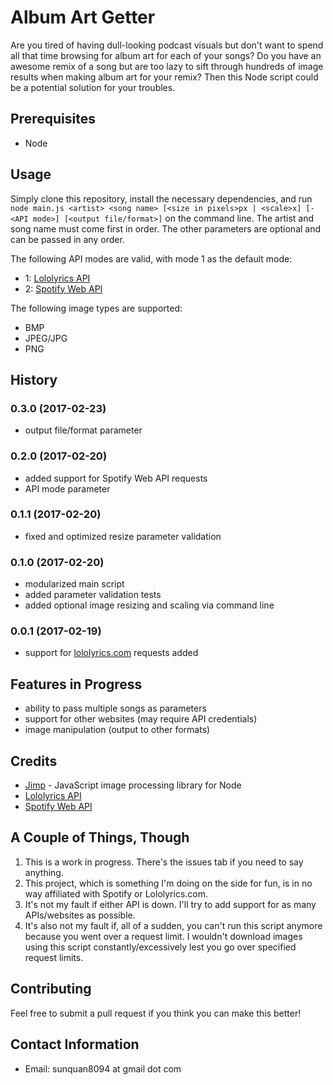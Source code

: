 # Album Art Getter
Are you tired of having dull-looking podcast visuals but don't want to spend all that time browsing for album art for each of your songs? Do you have an awesome remix of a song but are too lazy to sift through hundreds of image results when making album art for your remix? Then this Node script could be a potential solution for your troubles.

## Prerequisites
- Node

## Usage
Simply clone this repository, install the necessary dependencies, and run `node main.js <artist> <song name> [<size in pixels>px | <scale>x] [-<API mode>] [<output file/format>]` on the command line. The artist and song name must come first in order. The other parameters are optional and can be passed in any order.

The following API modes are valid, with mode 1 as the default mode:
- 1: [Lololyrics API](http://api.lololyrics.com/)
- 2: [Spotify Web API](https://developer.spotify.com/web-api/)

The following image types are supported:
- BMP
- JPEG/JPG
- PNG

## History

### 0.3.0 (2017-02-23)
- output file/format parameter

### 0.2.0 (2017-02-20)
- added support for Spotify Web API requests
- API mode parameter

### 0.1.1 (2017-02-20)
- fixed and optimized resize parameter validation

### 0.1.0 (2017-02-20)
- modularized main script
- added parameter validation tests
- added optional image resizing and scaling via command line

### 0.0.1 (2017-02-19)
- support for [lololyrics.com](lololyrics.com) requests added

## Features in Progress
- ability to pass multiple songs as parameters
- support for other websites (may require API credentials)
- image manipulation (output to other formats)

## Credits
- [Jimp](https://github.com/oliver-moran/jimp) - JavaScript image processing library for Node
- [Lololyrics API](http://api.lololyrics.com/)
- [Spotify Web API](https://developer.spotify.com/web-api/)

## A Couple of Things, Though
1. This is a work in progress. There's the issues tab if you need to say anything.
2. This project, which is something I'm doing on the side for fun, is in no way affiliated with Spotify or Lololyrics.com.
3. It's not my fault if either API is down. I'll try to add support for as many APIs/websites as possible.
4. It's also not my fault if, all of a sudden, you can't run this script anymore because you went over a request limit. I wouldn't download images using this script constantly/excessively lest you go over specified request limits.

## Contributing
Feel free to submit a pull request if you think you can make this better!

## Contact Information
- Email: sunquan8094 at gmail dot com
